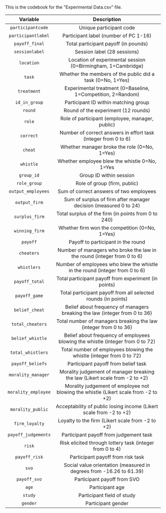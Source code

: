 This is the codebook for the "Experimental Data.csv" file.

| Variable | Description |
| :---: | :---: |
| `participantcode` | Unique participant code |
| `participantlabel` | Participant label (number of PC 1-16) |
| `payoff_final` | Total participant payoff (in pounds) |
| `sessionlabel` | Session label (28 sessions) |
| `location` | Location of experimental session (0=Birmingham, 1=Cambridge) |
| `task` | Whether the members of the public did a task (0=No, 1=Yes) |
| `treatment` | Experimental treatment (0=Baseline, 1=Competition, 2=Random) |
| `id_in_group` | Participant ID within matching group |
| `round` | Round of the experiment (12 rounds) |
| `role` | Role of participant (employee, manager, public) |
| `correct` | Number of correct answers in effort task (integer from 0 to 6) |
| `cheat` | Whether manager broke the role (0=No, 1=Yes) |
| `whistle` | Whether employee blew the whistle 0=No, 1=Yes |
| `group_id` | Group ID within session |
| `role_group` | Role of group (firm, public) |
| `output_employees` | Sum of correct answers of two employees |
| `output_firm` | Sum of surplus of firm after manager decision (measured 0 to 24) |
| `surplus_firm` | Total surplus of the firm (in points from 0 to 240) |
| `winning_firm` | Whether firm won the competition (0=No, 1=Yes) |
| `payoff` | Payoff to participant in the round |
| `cheaters` | Number of managers who broke the law in the round (integer from 0 to 6) |
| `whistlers` | Number of employees who blew the whistle in the round (integer from 0 to 6) |
| `payoff_total` | Total participant payoff from experiment (in points) |
| `payoff_game` | Total participant payoff from all selected rounds (in points) |
| `belief_cheat` | Belief about frequency of managers breaking the law (integer from 0 to 36) |
| `total_cheaters` | Total number of managers breaking the law (integer from 0 to 36) |
| `belief_whistle` | Belief about frequency of employees blowing the whistle (integer from 0 to 72) |
| `total_whistlers` | Total number of employees blowing the whistle (integer from 0 to 72) |
| `payoff_beliefs` | Participant payoff from belief task |
| `morality_manager` | Morality judgement of manager breaking the law (Likert scale from -2 to +2) |
| `morality_employee` | Morality judgement of employee not blowing the whistle (Likert scale from -2 to +2) |
| `morality_public` | Acceptability of public losing income (Likert scale from -2 to +2) |
| `firm_loyalty` | Loyalty to the firm (Likert scale from -2 to +2) |
| `payoff_judgements` | Participant payoff from judgement task |
| `risk` | Risk elicited through lottery task (integer from 0 to 4) |
| `payoff_risk` | Participant payoff from risk task |
| `svo` | Social value orientation (measured in degrees from -16.26 to 61.39) |
| `payoff_svo` | Participant payoff from SVO |
| `age` | Participant age |
| `study` | Participant field of study |
| `gender` | Participant gender |

